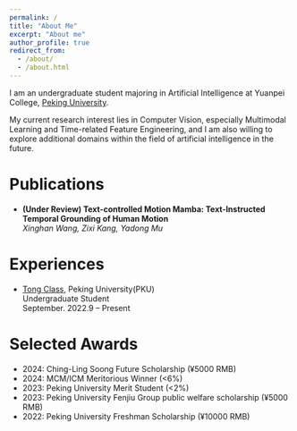```yaml
---
permalink: /
title: "About Me"
excerpt: "About me"
author_profile: true
redirect_from: 
  - /about/
  - /about.html
---
```

I am an undergraduate student majoring in Artificial Intelligence at Yuanpei College, [Peking University](https://english.pku.edu.cn/). 


My current research interest lies in Computer Vision, especially Multimodal Learning and Time-related Feature Engineering, and I am also willing to explore additional domains within the field of artificial intelligence in the future.

Publications
======
- **(Under Review) Text-controlled Motion Mamba: Text-Instructed Temporal Grounding of Human Motion**
  <br/>
  _Xinghan Wang, Zixi Kang, Yadong Mu_
  <br/>
  
Experiences
======
- [Tong Class](https://tongclass.ac.cn/about/), Peking University(PKU)
  <br/>
  Undergraduate Student 
  <br/>
  September. 2022.9 – Present

Selected Awards
======
- 2024: Ching-Ling Soong Future Scholarship (¥5000 RMB)
- 2024: MCM/ICM Meritorious Winner (<6%)
- 2023: Peking University Merit Student (<2%)
- 2023: Peking University Fenjiu Group public welfare scholarship (¥5000 RMB)
- 2022: Peking University Freshman Scholarship (¥10000 RMB)